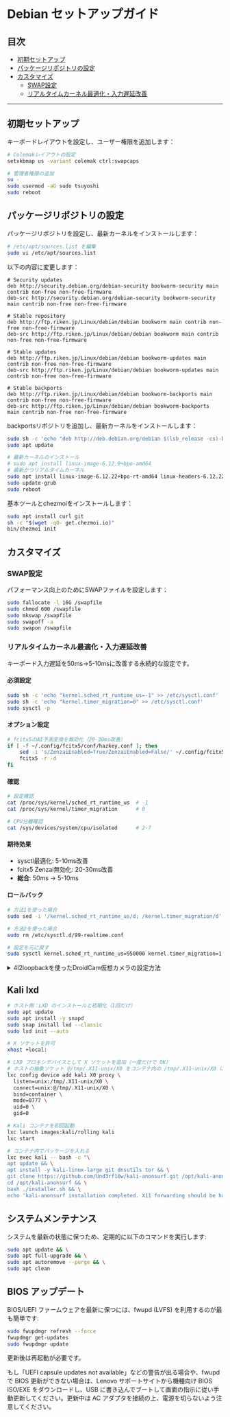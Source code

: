 # Debian セットアップガイド

## 目次
- [初期セットアップ](#初期セットアップ)
- [パッケージリポジトリの設定](#パッケージリポジトリの設定)
- [カスタマイズ](#カスタマイズ)
  - [SWAP設定](#swap設定)
  - [リアルタイムカーネル最適化・入力遅延改善](#リアルタイムカーネル最適化入力遅延改善)

---

## 初期セットアップ

キーボードレイアウトを設定し、ユーザー権限を追加します：

```bash
# Colemakレイアウトの設定
setxkbmap us -variant colemak ctrl:swapcaps

# 管理者権限の追加
su -
sudo usermod -aG sudo tsuyoshi
sudo reboot
```

## パッケージリポジトリの設定

パッケージリポジトリを設定し、最新カーネルをインストールします：

```bash
# /etc/apt/sources.list を編集
sudo vi /etc/apt/sources.list
```

以下の内容に変更します：

```
# Security updates
deb http://security.debian.org/debian-security bookworm-security main contrib non-free non-free-firmware
deb-src http://security.debian.org/debian-security bookworm-security main contrib non-free non-free-firmware

# Stable repository
deb http://ftp.riken.jp/Linux/debian/debian bookworm main contrib non-free non-free-firmware
deb-src http://ftp.riken.jp/Linux/debian/debian bookworm main contrib non-free non-free-firmware

# Stable updates
deb http://ftp.riken.jp/Linux/debian/debian bookworm-updates main contrib non-free non-free-firmware
deb-src http://ftp.riken.jp/Linux/debian/debian bookworm-updates main contrib non-free non-free-firmware

# Stable backports
deb http://ftp.riken.jp/Linux/debian/debian bookworm-backports main contrib non-free non-free-firmware
deb-src http://ftp.riken.jp/Linux/debian/debian bookworm-backports main contrib non-free non-free-firmware
```

backportsリポジトリを追加し、最新カーネルをインストールします：

```bash
sudo sh -c 'echo "deb http://deb.debian.org/debian $(lsb_release -cs)-backports main contrib non-free" > /etc/apt/sources.list.d/backports.list'
sudo apt update

# 最新カーネルのインストール
# sudo apt install linux-image-6.12.9+bpo-amd64
# 最新かつリアルタイムカーネル
sudo apt install linux-image-6.12.22+bpo-rt-amd64 linux-headers-6.12.22+bpo-rt-amd64
sudo update-grub
sudo reboot
```

基本ツールとchezmoiをインストールします：

```bash
sudo apt install curl git
sh -c "$(wget -qO- get.chezmoi.io)"
bin/chezmoi init
```

## カスタマイズ

### SWAP設定

パフォーマンス向上のためにSWAPファイルを設定します：

```bash
sudo fallocate -l 16G /swapfile
sudo chmod 600 /swapfile
sudo mkswap /swapfile
sudo swapoff -a
sudo swapon /swapfile
```

### リアルタイムカーネル最適化・入力遅延改善

キーボード入力遅延を50ms→5-10msに改善する永続的な設定です。

#### 必須設定

```bash
sudo sh -c 'echo "kernel.sched_rt_runtime_us=-1" >> /etc/sysctl.conf'
sudo sh -c 'echo "kernel.timer_migration=0" >> /etc/sysctl.conf'
sudo sysctl -p
```

#### オプション設定

```bash
# fcitx5のAI予測変換を無効化（20-30ms改善）
if [ -f ~/.config/fcitx5/conf/hazkey.conf ]; then
    sed -i 's/ZenzaiEnabled=True/ZenzaiEnabled=False/' ~/.config/fcitx5/conf/hazkey.conf
    fcitx5 -r -d
fi
```

#### 確認

```bash
# 設定確認
cat /proc/sys/kernel/sched_rt_runtime_us  # -1
cat /proc/sys/kernel/timer_migration      # 0

# CPU分離確認
cat /sys/devices/system/cpu/isolated      # 2-7
```

#### 期待効果

- sysctl最適化: 5-10ms改善
- fcitx5 Zenzai無効化: 20-30ms改善
- **総合**: 50ms → 5-10ms

#### ロールバック

```bash
# 方法1を使った場合
sudo sed -i '/kernel.sched_rt_runtime_us/d; /kernel.timer_migration/d' /etc/sysctl.conf

# 方法2を使った場合  
sudo rm /etc/sysctl.d/99-realtime.conf

# 設定を元に戻す
sudo sysctl kernel.sched_rt_runtime_us=950000 kernel.timer_migration=1
```

<details>
<summary>4l2loopbackを使ったDroidCam仮想カメラの設定方法</summary>

## うまくいく設定のまとめ

1. **正しいバージョンのインストール**:
```bash
sudo apt update
sudo apt install -t bookworm-backports v4l2loopback-dkms v4l2loopback-utils
```

## 事前準備：DKMSビルド

```bash
sudo apt update
sudo apt install -t bookworm-backports linux-image-amd64
sudo apt install -y linux-headers-amd64 build-essential dkms
sudo dkms autoinstall
```

2. **モジュールのロード設定**:
```bash
sudo modprobe -r v4l2loopback || true
sudo modprobe v4l2loopback exclusive_caps="1" card_label="DroidCam Virtual Camera" video_nr=4 max_width=1280 max_height=720
```

3. **必要なパラメータ**:
- `exclusive_caps=1`: 必須（カメラとして認識されるようにする）
- `video_nr=4`: デバイス番号固定
- `max_width=1280 max_height=720`: 初期解像度（動作確認済み）

4. **パーミッション設定**:
```bash
# ユーザーをvideoグループに追加
sudo usermod -a -G video $USER
echo 'KERNEL=="video[0-9]*", GROUP="video", MODE="0660"' | sudo tee /etc/udev/rules.d/83-v4l2loopback.rules
sudo udevadm control --reload-rules
sudo udevadm trigger
```

5. **設定ファイルの作成**:
```bash
sudo bash -c 'cat > /etc/modprobe.d/v4l2loopback.conf << EOF
options v4l2loopback exclusive_caps=1 card_label="DroidCam Virtual Camera" video_nr=4 max_width=1280 max_height=720
EOF'
```

6. **フレームレート設定**:
```bash
v4l2-ctl -d /dev/video4 -p 60
```

## 高画質設定（安定したら）

```bash
sudo modprobe -r v4l2loopback || true
sudo modprobe v4l2loopback exclusive_caps=1 card_label="DroidCam Virtual Camera" video_nr=4 max_width=1920 max_height=1080 max_buffers=32

sudo bash -c 'cat > /etc/modprobe.d/v4l2loopback.conf << EOF
options v4l2loopback exclusive_caps=1 card_label="DroidCam Virtual Camera" video_nr=4 max_width=1920 max_height=1080 max_buffers=32
EOF'

v4l2-ctl -d /dev/video4 -p 60
```

## トラブルシューティング
- 動作しない場合は、解像度を下げる（1280x720）
- `lsmod | grep v4l2` でモジュールが正しくロードされているか確認
- `v4l2-ctl --list-devices` でデバイスが正しく認識されているか確認
- `stat /dev/video4` でパーミッションを確認（グループが「video」になっているか）

重要なポイントは、正しいバージョン（0.13.2-1）、解像度設定、exclusive_caps=1パラメータの使用、そして適切なパーミッション設定です。

</details>


## Kali lxd

```bash
# ホスト側：LXD のインストールと初期化（1回だけ）
sudo apt update
sudo apt install -y snapd
sudo snap install lxd --classic
sudo lxd init --auto

# X ソケットを許可
xhost +local:

# LXD プロキシデバイスとして X ソケットを追加（一度だけで OK）
# ホストの抽象ソケット @/tmp/.X11-unix/X0 をコンテナ内の /tmp/.X11-unix/X0 に接続
lxc config device add kali X0 proxy \
  listen=unix:/tmp/.X11-unix/X0 \
  connect=unix:@/tmp/.X11-unix/X0 \
  bind=container \
  mode=0777 \
  uid=0 \
  gid=0

# Kali コンテナを初回起動
lxc launch images:kali/rolling kali
lxc start

# コンテナ内でパッケージを入れる
lxc exec kali -- bash -c "\
apt update && \
apt install -y kali-linux-large git dnsutils tor && \
git clone https://github.com/Und3rf10w/kali-anonsurf.git /opt/kali-anonsurf && \
cd /opt/kali-anonsurf && \
bash ./installer.sh && \
echo 'kali-anonsurf installation completed. X11 forwarding should be handled by .zshrc functions.'"
```

## システムメンテナンス

システムを最新の状態に保つため、定期的に以下のコマンドを実行します:

```bash
sudo apt update && \
sudo apt full-upgrade && \
sudo apt autoremove --purge && \
sudo apt clean
```

## BIOS アップデート

BIOS/UEFI ファームウェアを最新に保つには、fwupd (LVFS) を利用するのが最も簡単です:

```bash
sudo fwupdmgr refresh --force
fwupdmgr get-updates
sudo fwupdmgr update
```

更新後は再起動が必要です。

もし「UEFI capsule updates not available」などの警告が出る場合や、fwupd で BIOS 更新ができない場合は、Lenovo サポートサイトから機種向け BIOS ISO/EXE をダウンロードし、USB に書き込んでブートして画面の指示に従い手動更新してください。更新中は AC アダプタを接続の上、電源を切らないよう注意してください。